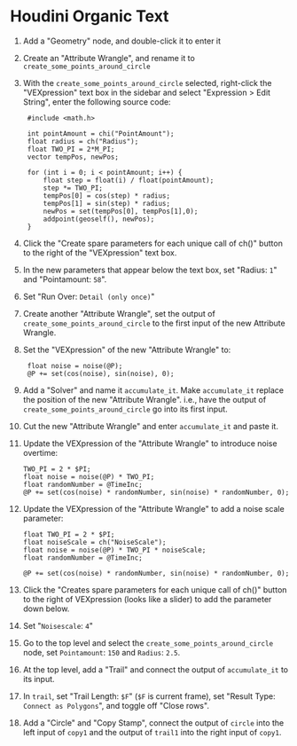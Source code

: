 # Houdini Organic Text

1. Add a "Geometry" node, and double-click it to enter it
2. Create an "Attribute Wrangle", and rename it to `create_some_points_around_circle`
3. With the `create_some_points_around_circle` selected, right-click the "VEXpression" text box in the sidebar and select "Expression > Edit String", enter the following source code:

		#include <math.h>

		int pointAmount = chi("PointAmount");
		float radius = ch("Radius");
		float TWO_PI = 2*M_PI;
		vector tempPos, newPos;

		for (int i = 0; i < pointAmount; i++) {
			float step = float(i) / float(pointAmount);
			step *= TWO_PI;
			tempPos[0] = cos(step) * radius;
			tempPos[1] = sin(step) * radius;
			newPos = set(tempPos[0], tempPos[1],0);
			addpoint(geoself(), newPos);
		}

4. Click the "Create spare parameters for each unique call of ch()" button to the right of the "VEXpression" text box.
5. In the new parameters that appear below the text box, set "Radius: `1`" and "Pointamount: `58`".
6. Set "Run Over: `Detail (only once)`"
7. Create another "Attribute Wrangle", set the output of `create_some_points_around_circle` to the first input of the new Attribute Wrangle.
8. Set the "VEXpression" of the new "Attribute Wrangle" to:

		float noise = noise(@P);
		@P += set(cos(noise), sin(noise), 0);

9. Add a "Solver" and name it `accumulate_it`. Make `accumulate_it` replace the position of the new "Attribute Wrangle". i.e., have the output of `create_some_points_around_circle` go into its first input.
10. Cut the new "Attribute Wrangle" and enter `accumulate_it` and paste it.
11. Update the VEXpression of the "Attribute Wrangle" to introduce noise overtime:

		TWO_PI = 2 * $PI;
		float noise = noise(@P) * TWO_PI;
		float randomNumber = @TimeInc;
		@P += set(cos(noise) * randomNumber, sin(noise) * randomNumber, 0);

11. Update the VEXpression of the "Attribute Wrangle" to add a noise scale parameter:

		float TWO_PI = 2 * $PI;
		float noiseScale = ch("NoiseScale");
		float noise = noise(@P) * TWO_PI * noiseScale;
		float randomNumber = @TimeInc;

		@P += set(cos(noise) * randomNumber, sin(noise) * randomNumber, 0);

12. Click the "Creates spare parameters for each unique call of ch()" button to the right of VEXpression (looks like a slider) to add the parameter down below.
13. Set "`Noisescale`: `4`"
14. Go to the top level and select the `create_some_points_around_circle` node, set `Pointamount`: `150` and `Radius`: `2.5`.
15. At the top level, add a "Trail" and connect the output of `accumulate_it` to its input.
16. In `trail`, set "Trail Length: `$F`" (`$F` is current frame), set "Result Type: `Connect as Polygons`", and toggle off "Close rows".
17. Add a "Circle" and "Copy Stamp", connect the output of `circle` into the left input of `copy1` and the output of `trail1` into the right input of `copy1`.